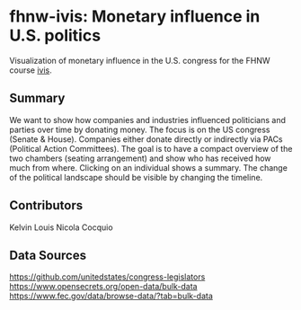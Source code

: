 # fhnw-ivis: Monetary influence in U.S. politics
Visualization of monetary influence in the U.S. congress for the FHNW course [ivis](https://www.fhnw.ch/de/studium/module/9018825?show_language=en).

## Summary
We want to show how companies and industries influenced politicians and parties over time by donating money. The focus is on the US congress (Senate & House). Companies either donate directly or indirectly via PACs (Political Action Committees). The goal is to have a compact overview of the two chambers (seating arrangement) and show who has received how much from where. Clicking on an individual shows a summary. The change of the political landscape should be visible by changing the timeline.

## Contributors
Kelvin Louis
Nicola Cocquio

## Data Sources
https://github.com/unitedstates/congress-legislators
https://www.opensecrets.org/open-data/bulk-data
https://www.fec.gov/data/browse-data/?tab=bulk-data
